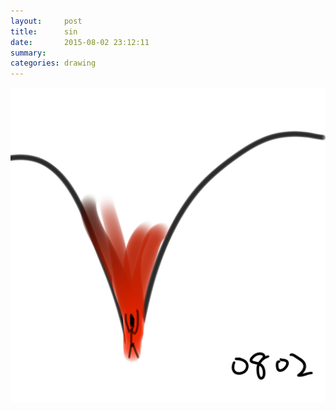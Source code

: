 ```yaml
---
layout:     post
title:      sin
date:       2015-08-02 23:12:11
summary:    
categories: drawing
---
```

![sin](/images/_diary/sin.png "Sin happens in the Low.")